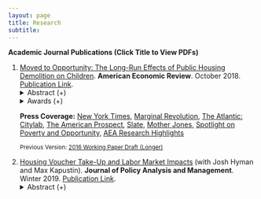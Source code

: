 ```yaml
---
layout: page
title: Research
subtitle: 
---
```


<!-- ## Research -->
<!-- ---- -->

**Academic Journal Publications (Click Title to View PDFs)**

<ol>
<li>
<a href="http://www.ericchyn.com/files/Chyn_2018_AER_Moved_to_Opportunity.pdf">
Moved to Opportunity: The Long-Run Effects of Public Housing Demolition on Children</a>.
<strong>American Economic Review</strong>. October 2018. 
<a href="https://www.aeaweb.org/articles?id=10.1257/aer.20161352">Publication Link</a>.

<details><summary>Abstract (+)</summary>
<blockquote>
<p align="justify">
This paper provides new evidence on the effects of moving out of disadvantaged neighborhoods on the long-run outcomes of children...
</p>
</blockquote>
</details>

<details><summary>Awards (+)</summary>
<ul>
  <li>2017 Dorothy S. Thomas Award by the Population Association of America</li>
  <li>2017 Dissertation Prize by the HCEO Global Working Group</li>
  <li>2015 Parker Prize by the Department of Economics at University of Michigan</li>
</ul>
</details>

<p class="press-coverage"><strong>Press Coverage:</strong>
<a href="http://www.nytimes.com/2016/03/27/upshot/growing-up-in-a-bad-neighborhood-does-more-harm-than-we-thought.html">New York Times</a>,
<a href="http://marginalrevolution.com/marginalrevolution/2016/03/americas-poor-move-around-enough.html">Marginal Revolution</a>,
<a href="http://www.citylab.com/housing/2016/03/what-demolitions-of-chicagos-projects-in-1990-reveal-about-housing-vouchers/475809/">The Atlantic: Citylab</a>,
<a href="http://prospect.org/article/when-poor-move-do-they-move">The American Prospect</a>,
<a href="http://www.slate.com/blogs/xx_factor/2016/04/08/getting_poor_kids_out_of_poor_neighborhoods_helps_even_more_than_we_thought.html">Slate</a>,
<a href="http://www.motherjones.com/kevin-drum/2016/03/moving-kids-out-bad-neighborhoods-big-deal">Mother Jones</a>,
<a href="http://spotlightonpoverty.org/spotlight-exclusives/big-benefits-moving-better-neighborhood/">Spotlight on Poverty and Opportunity</a>,
<a href="https://www.aeaweb.org/research/public-housing-demolition-forced-relocation-impact-employment-earnings">AEA Research Highlights</a>
</p>

<small>Previous Version: 
<a href="http://www.ericchyn.com/files/Chyn_Moved_to_Opportunity.pdf">2016 Working Paper Draft (Longer)</a></small>
</li>

<li>
<a href="http://www.ericchyn.com/files/CHK_2018_JPAM_Housing_Voucher_Take-Up_and_Labor_Market_Impacts.pdf">
Housing Voucher Take-Up and Labor Market Impacts</a> (with Josh Hyman and Max Kapustin).
<strong>Journal of Policy Analysis and Management</strong>. Winter 2019.
<a href="https://onlinelibrary.wiley.com/doi/10.1002/pam.22104">Publication Link</a>.

<details><summary>Abstract (+)</summary>
<blockquote>
<p align="justify">
Low participation rates in government assistance programs are a major policy concern in the United States. This paper studies take‐up of Section 8 housing vouchers...
</p>
</blockquote>
</details>
</li>
